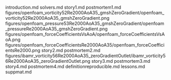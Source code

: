 introduction.md
solvers.md
story1.md
postmortem1.md
figures/openfoam_vorticity52Re2000AoA35_gmshZeroGradient/openfoam_vorticity52Re2000AoA35_gmshZeroGradient.png
figures/openfoam_pressure53Re2000AoA35_gmshZeroGradient/openfoam_pressureRe2000AoA35_gmshZeroGradient.png
figures/openfoam_forceCoefficientsVsAoA/openfoam_forceCoefficientsVsAoA.png
figures/openfoam_forceCoefficientsRe2000AoA35/openfoam_forceCoefficientsRe2000.png
story2.md
postmortem2.md
figures/ibamr_vorticity56Re2000AoA35_zeroGradientOutlet/ibamr_vorticity56Re2000AoA35_zeroGradientOutlet.png
story3.md
postmortem3.md
story4.md
postmortem4.md
definitionreproducible.md
lessons.md
suppmat.md
